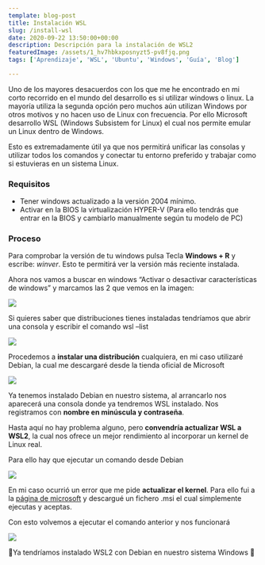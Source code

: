 ```yaml
---
template: blog-post
title: Instalación WSL
slug: /install-wsl
date: 2020-09-22 13:50:00+00:00
description: Descripción para la instalación de WSL2
featuredImage: /assets/1_hv7hbkxposnyzt5-pv8fjq.png
tags: ['Aprendizaje', 'WSL', 'Ubuntu', 'Windows', 'Guía', 'Blog']

---
```

Uno de los mayores desacuerdos con los que me he encontrado en mi corto recorrido en el mundo del desarrollo es si utilizar windows o linux. La mayoría utiliza la segunda opción pero muchos aún utilizan Windows por otros motivos y no hacen uso de Linux con frecuencia. Por ello Microsoft desarrollo WSL (Windows Subsistem for Linux) el cual nos permite emular un Linux dentro de Windows.

Esto es extremadamente útil ya que nos permitirá unificar las consolas y utilizar todos los comandos y conectar tu entorno preferido y trabajar como si estuvieras en un sistema Linux.

### **Requisitos**

* Tener windows actualizado a la versión 2004 mínimo.
* Activar en la BIOS la virtualización HYPER-V (Para ello tendrás que entrar en la BIOS y cambiarlo manualmente según tu modelo de PC)

### **Proceso**

Para comprobar la versión de tu windows pulsa Tecla **Windows + R** y escribe: *winver*. Esto te permitirá ver la versión más reciente instalada.

Ahora nos vamos a buscar en windows “Activar o desactivar características de windows” y marcamos las 2 que vemos en la imagen:

![](https://airanschez.files.wordpress.com/2020/09/1.png?w=690)

Si quieres saber que distribuciones tienes instaladas tendríamos que abrir una consola y escribir el comando wsl –list

![](https://airanschez.files.wordpress.com/2020/09/3.png?w=792)

Procedemos a **instalar una distribución** cualquiera, en mi caso utilizaré Debian, la cual me descargaré desde la tienda oficial de Microsoft

![](https://airanschez.files.wordpress.com/2020/09/4.png?w=1024)

Ya tenemos instalado Debian en nuestro sistema, al arrancarlo nos aparecerá una consola donde ya tendremos WSL instalado. Nos registramos con **nombre en minúscula y contraseña**.

Hasta aquí no hay problema alguno, pero **convendría actualizar WSL a WSL2**, la cual nos ofrece un mejor rendimiento al incorporar un kernel de Linux real.

Para ello hay que ejecutar un comando desde Debian

![](https://airanschez.files.wordpress.com/2020/09/7.png?w=1024)

En mi caso ocurrió un error que me pide **actualizar el kernel**. Para ello fui a la [página de microsoft](https://docs.microsoft.com/en-us/windows/wsl/install-win10#step-4---download-the-linux-kernel-update-package) y descargué un fichero .msi el cual simplemente ejecutas y aceptas.

Con esto volvemos a ejecutar el comando anterior y nos funcionará

![](https://airanschez.files.wordpress.com/2020/09/8.png?w=990)

👏Ya tendríamos instalado WSL2 con Debian en nuestro sistema Windows 👏